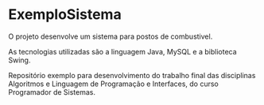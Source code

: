 # ExemploSistema
O projeto desenvolve um sistema para postos de combustivel.

As tecnologias utilizadas são a linguagem Java, MySQL e a biblioteca Swing.

Repositório exemplo para desenvolvimento do trabalho final das disciplinas Algoritmos e Linguagem de Programação e Interfaces, 
do curso Programador de Sistemas.
